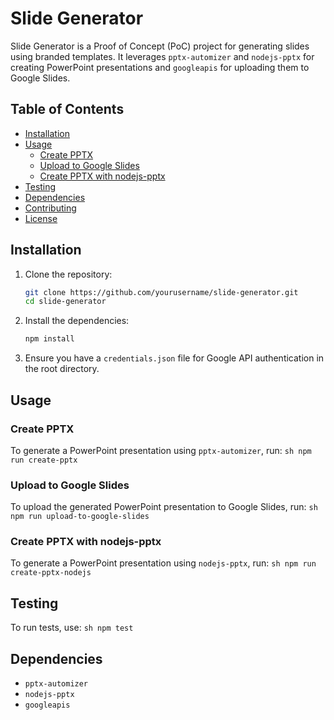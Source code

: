# Slide Generator

Slide Generator is a Proof of Concept (PoC) project for generating slides using branded templates. It leverages `pptx-automizer` and `nodejs-pptx` for creating PowerPoint presentations and `googleapis` for uploading them to Google Slides.

## Table of Contents

- [Installation](#installation)
- [Usage](#usage)
  - [Create PPTX](#create-pptx)
  - [Upload to Google Slides](#upload-to-google-slides)
  - [Create PPTX with nodejs-pptx](#create-pptx-with-nodejs-pptx)
- [Testing](#testing)
- [Dependencies](#dependencies)
- [Contributing](#contributing)
- [License](#license)

## Installation

1. Clone the repository:
    ```sh
    git clone https://github.com/yourusername/slide-generator.git
    cd slide-generator
    ```

2. Install the dependencies:
    ```sh
    npm install
    ```

3. Ensure you have a `credentials.json` file for Google API authentication in the root directory.

## Usage

### Create PPTX

To generate a PowerPoint presentation using `pptx-automizer`, run:
    ```sh
    npm run create-pptx
    ```

### Upload to Google Slides

To upload the generated PowerPoint presentation to Google Slides, run:
    ```sh
    npm run upload-to-google-slides
    ```

### Create PPTX with nodejs-pptx

To generate a PowerPoint presentation using `nodejs-pptx`, run:
    ```sh
    npm run create-pptx-nodejs
    ```

## Testing

To run tests, use:
    ```sh
    npm test
    ```

## Dependencies

- `pptx-automizer`
- `nodejs-pptx`
- `googleapis`
